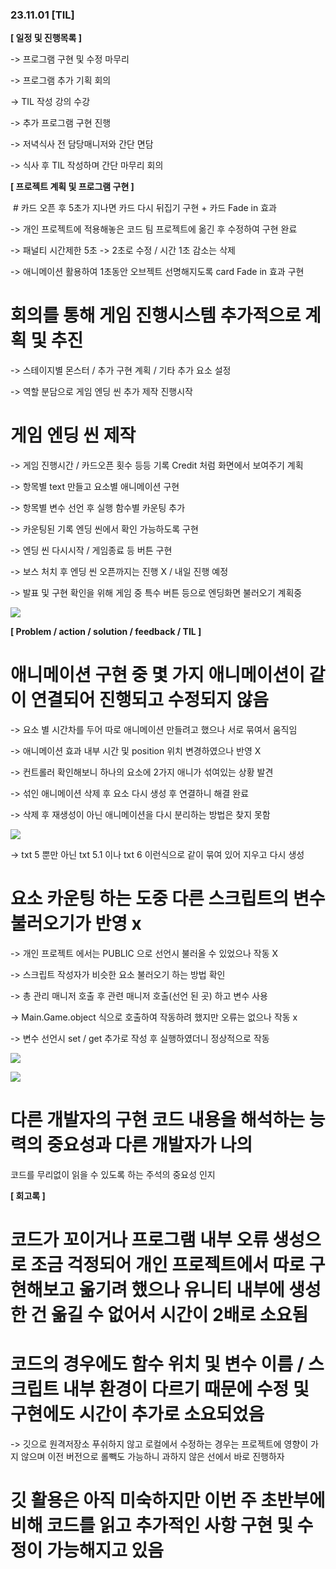 ### 23.11.01 [TIL]

**[ 일정 및 진행목록 ]**

-> 프로그램 구현 및 수정 마무리

-> 프로그램 추가 기획 회의

-> TIL 작성 강의 수강

-> 추가 프로그램 구현 진행

-> 저녁식사 전 담당매니저와 간단 면담

-> 식사 후 TIL 작성하며 간단 마무리 회의

  

**[ 프로젝트 계획 및 프로그램 구현 ]**

 # 카드 오픈 후 5초가 지나면 카드 다시 뒤집기 구현 + 카드 Fade in 효과 

-> 개인 프로젝트에 적용해놓은 코드 팀 프로젝트에 옮긴 후 수정하여 구현 완료

-> 패널티 시간제한 5초 -> 2초로 수정 / 시간 1초 감소는 삭제

-> 애니메이션 활용하여 1초동안 오브젝트 선명해지도록 card Fade in 효과 구현 

  

# 회의를 통해 게임 진행시스템 추가적으로 계획 및 추진

-> 스테이지별 몬스터 / 추가 구현 계획 / 기타 추가 요소 설정

-> 역할 분담으로 게임 엔딩 씬 추가 제작 진행시작

# 게임 엔딩 씬 제작

-> 게임 진행시간 / 카드오픈 횟수 등등 기록 Credit 처럼 화면에서 보여주기 계획

-> 항목별 text 만들고 요소별 애니메이션 구현

-> 항목별 변수 선언 후 실행 함수별 카운팅 추가

-> 카운팅된 기록 엔딩 씬에서 확인 가능하도록 구현

-> 엔딩 씬 다시시작 / 게임종료 등 버튼 구현

-> 보스 처치 후 엔딩 씬 오픈까지는 진행 X / 내일 진행 예정

-> 발표 및 구현 확인을 위해 게임 중 특수 버튼 등으로 엔딩화면 불러오기 계획중

  

[![](https://blogger.googleusercontent.com/img/b/R29vZ2xl/AVvXsEiIOPeJ8F9-soB0hMsIxOYSE75e1EAnq9D_Apz7gnid18iUaaueeFCvhu-HMVl4s5OeS7QjGVExZMsiGtIrZPg1U8z8cq73sjUxncGbJCnSSlcsba6DaXCJiIWXOnTk_wslQckqnP8m52-bI1-ZFlIKFTjhhdJ2xSFC6oRKv-Mrfsmfyn9_9_-kZt5axJRF/s320/%EC%8A%A4%ED%81%AC%EB%A6%B0%EC%83%B7%202023-11-01%20214749.png)](https://www.blogger.com/blog/post/edit/3583706664799492072/2554247385428424615#)

  

  

**[ Problem / action / solution / feedback / TIL ]**

# 애니메이션 구현 중 몇 가지 애니메이션이 같이 연결되어 진행되고 수정되지 않음

-> 요소 별 시간차를 두어 따로 애니메이션 만들려고 했으나 서로 묶여서 움직임

-> 애니메이션 효과 내부 시간 및 position 위치 변경하였으나 반영 X 

-> 컨트롤러 확인해보니 하나의 요소에 2가지 애니가 섞여있는 상황 발견

-> 섞인 애니메이션 삭제 후 요소 다시 생성 후 연결하니 해결 완료

-> 삭제 후 재생성이 아닌 애니메이션을 다시 분리하는 방법은 찾지 못함

[![](https://blogger.googleusercontent.com/img/b/R29vZ2xl/AVvXsEhzIVnGWaW_ZZvVYGPCogAirdnaz6XRP53lQVqmeFo4XA3kDkA_fjHt4_HUhO14MvuiMTI2Y0xdZ4Lqp-YdOiRjbH6B6Dx-5JgdvdCk51ZEt9ZA6XlDPI4PURa5_h6zDrY5THL7e6fUMhLrtYJDksRopMCIp4H2klf6KU5vSeKX58MiCQvjboZDzMDz9dgo/s320/%EC%8A%A4%ED%81%AC%EB%A6%B0%EC%83%B7%202023-11-01%20215834.png)](https://www.blogger.com/blog/post/edit/3583706664799492072/2554247385428424615#)

  

-> txt 5 뿐만 아닌 txt 5.1 이나 txt 6 이런식으로 같이 묶여 있어 지우고 다시 생성

  

# 요소 카운팅 하는 도중 다른 스크립트의 변수 불러오기가 반영 x

-> 개인 프로젝트 에서는 PUBLIC 으로 선언시 불러올 수 있었으나 작동 X

-> 스크립트 작성자가 비슷한 요소 불러오기 하는 방법 확인 

-> 총 관리 매니저 호출 후 관련 매니저 호출(선언 된 곳) 하고 변수 사용

-> Main.Game.object 식으로 호출하여 작동하려 했지만 오류는 없으나 작동 x

-> 변수 선언시 set / get 추가로 작성 후 실행하였더니 정상적으로 작동

  

[![](https://blogger.googleusercontent.com/img/b/R29vZ2xl/AVvXsEizMcMEu4mDOgRIKiyhFb24gLjrlt_Z7PILhpG4gtapv8p8w8SwoXagjP00WkLUcY3fX_6-FKJZjUP8M24D1E2kPS2IyfREHAKOtLID68hyYTx0OwmvcK-dsxTJmP6d4srk9NaZ0EMT2dc8VE1xgv9YHqDb7Y5wTAWRj9vRHqB7q53d8XVhZ-U4wqHTMQZi/s320/%EC%8A%A4%ED%81%AC%EB%A6%B0%EC%83%B7%202023-11-01%20221022.png)](https://www.blogger.com/blog/post/edit/3583706664799492072/2554247385428424615#)

  

[![](https://blogger.googleusercontent.com/img/b/R29vZ2xl/AVvXsEgcjBhcjcxd0JtBchpBY8KtsfOhi38nyLLmAbqz9SiR2BGG5P6IC9ABQXXBzOVNfXlT1Qa0gQEjoTlCqxcHS0UdQcSnMldQ7tzkrk0ndRvSrLK5q8dwqRZhiIVKWImPXmlBh4rFBfMRB4V6o-vZ_htXd7sAW01tBPZ6w89QG_g5CSEW59kKOSh4R_fsYsvg/s320/%EC%8A%A4%ED%81%AC%EB%A6%B0%EC%83%B7%202023-11-01%20221035.png)](https://www.blogger.com/blog/post/edit/3583706664799492072/2554247385428424615#)

  

# 다른 개발자의 구현 코드 내용을 해석하는 능력의 중요성과 다른 개발자가 나의 

코드를 무리없이 읽을 수 있도록 하는 주석의 중요성 인지

  

  

**[ 회고록 ]**

# 코드가 꼬이거나 프로그램 내부 오류 생성으로 조금 걱정되어 개인 프로젝트에서 따로 구현해보고 옮기려 했으나 유니티 내부에 생성한 건 옮길 수 없어서 시간이 2배로 소요됨

# 코드의 경우에도 함수 위치 및 변수 이름 / 스크립트 내부 환경이 다르기 때문에 수정 및 구현에도 시간이 추가로 소요되었음

-> 깃으로 원격저장소 푸쉬하지 않고 로컬에서 수정하는 경우는 프로젝트에 영향이 가지 않으며 이전 버전으로 롤빽도 가능하니 과하지 않은 선에서 바로 진행하자

# 깃 활용은 아직 미숙하지만 이번 주 초반부에 비해 코드를 읽고 추가적인 사항 구현 및 수정이 가능해지고 있음